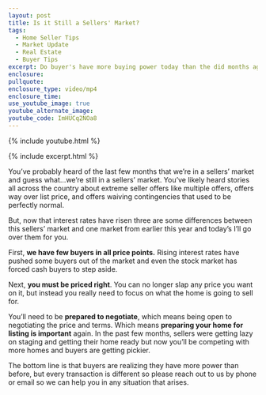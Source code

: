 ```yaml
---
layout: post
title: Is it Still a Sellers' Market?
tags:
  - Home Seller Tips
  - Market Update
  - Real Estate
  - Buyer Tips
excerpt: Do buyer's have more buying power today than the did months ago?
enclosure:
pullquote:
enclosure_type: video/mp4
enclosure_time:
use_youtube_image: true
youtube_alternate_image:
youtube_code: ImHUCq2NOa8
---
```

{% include youtube.html %}

{% include excerpt.html %}

You’ve probably heard of the last few months that we’re in a sellers’ market and guess what…we’re still in a sellers’ market. You’ve likely heard stories all across the country about extreme seller offers like multiple offers, offers way over list price, and offers waiving contingencies that used to be perfectly normal.&nbsp;

But, now that interest rates have risen three are some differences between this sellers’ market and one market from earlier this year and today’s I’ll go over them for you.&nbsp;

First, **we have few buyers in all price points.** Rising interest rates have pushed some buyers out of the market and even the stock market has forced cash buyers to step aside.&nbsp;

Next, **you must be priced right**. You can no longer slap any price you want on it, but instead you really need to focus on what the home is going to sell for.&nbsp;

You’ll need to be **prepared to negotiate**, which means being open to negotiating the price and terms. Which means **preparing your home for listing is important** again. In the past few months, sellers were getting lazy on staging and getting their home ready but now you’ll be competing with more homes and buyers are getting pickier.

The bottom line is that buyers are realizing they have more power than before, but every transaction is different so please reach out to us by phone or email so we can help you in any situation that arises.

&nbsp;
